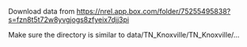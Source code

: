 Download data from https://nrel.app.box.com/folder/75255495838?s=fzn8t5t72w8yvgjogs8zfyeix7djj3pi

Make sure the directory is similar to data/TN_Knoxville/TN_Knoxville/...
